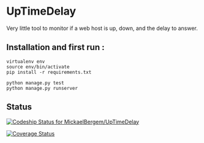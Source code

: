UpTimeDelay 
===========

Very little tool to monitor if a web host is up, down, and the delay to answer.

Installation and first run :
---

    virtualenv env
    source env/bin/activate
    pip install -r requirements.txt
    
    python manage.py test
    python manage.py runserver

Status
---

[ ![Codeship Status for MickaelBergem/UpTimeDelay](https://www.codeship.io/projects/f8960bf0-02d9-0132-b3d6-02c5d397c789/status)](https://www.codeship.io/projects/30324)

[![Coverage Status](https://coveralls.io/repos/MickaelBergem/UpTimeDelay/badge.png)](https://coveralls.io/r/MickaelBergem/UpTimeDelay)
